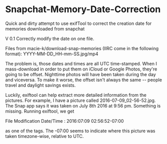 # Snapchat-Memory-Date-Correction
Quick and dirty attempt to use exifTool to correct the creation date for memories downloaded from snapchat

V 0.1 Correctly modify the date on one file. 

Files from macie-k/download-snap-memories (IIRC come in the following format):
YYYY-MM-DD_HH-mm-SS.jpg/mp4

The problem is, those dates and times are all UTC time-stamped. When I mass-download in order to put them on iCloud or Google Photos, they're going to be offset. Nighttime photos will have been taken during the day and viceversa. To make it worse, the offset isn't always the same -- people travel and daylight savings exists.

Luckily, exiftool can help extract more detailed information from the pictures. For example, I have a picture called 2016-07-09_02-56-52.jpg. The Snap app says it was taken on July 8th 2016 at 9:56 pm. Something is missing. Running exiftool, we get 

File Modification Date/Time     : 2016:07:09 02:56:52-07:00

as one of the tags. 
The -07:00 seems to indicate where this picture was taken timezone-wise, relative to UTC. 

